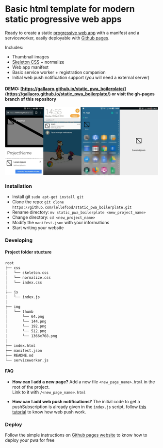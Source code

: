 # Basic html template for modern static progressive web apps

Ready to create a static [progressive web app](https://developers.google.com/web/progressive-web-apps/) with a manifest and a serviceworker, easily deployable with [Github pages](https://pages.github.com/).

Includes:

* Thumbnail images
* [Skeleton CSS](http://getskeleton.com/) + normalize
* Web app manifest
* Basic service worker + registration companion
* Initial web push notification support (you will need a external server)

#### DEMO: [https://gallaoro.github.io/static_pwa_boilerplate/](https://gallaoro.github.io/static_pwa_boilerplate/) or visit the gh-pages branch of this repository

![demo application](static.png "Installation prompt -> Installed notification -> PWA in application list -> PWA loading screen")

### Installation

* Install git `sudo apt-get install git`
* Clone the repo: `git clone https://github.com/lellefood/static_pwa_boilerplate.git`
* Rename directory: `mv static_pwa_boilerplate <new_project_name>`
* Change directory: `cd <new_project_name>`
* Modify the `manifest.json` with your informations
* Start writing your website

### Developing

#### Project folder stucture

```
root
├── css
│   └── skeleton.css
│   └── normalize.css
│   └── index.css
│
├── js
│   └── index.js
│
├── img
│   └── thumb
│       └── 64.png
│       └── 144.png
│       └── 192.png
│       └── 512.png
│       └── 1366x768.png
│
├── index.html
├── manifest.json
├── README.md
└── serviceworker.js
```

#### FAQ

* **How can I add a new page?** Add a new file `<new_page_name>.html` in the root of the project.  
Link to it with `/<new_page_name>.html`

* **How can I add web push notifications?** The initial code to get a pushSubscription is already given in the `index.js` script, follow [this tutorial](https://web-push-book.gauntface.com/) to know how web push work.

### Deploy

Follow the simple instructions on [Github pages website](https://pages.github.com/) to know how to deploy your pwa for free
